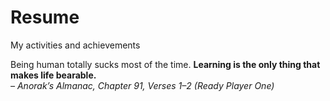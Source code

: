 # Resume
My activities and achievements

Being human totally sucks most of the time. <b>Learning is the only thing that makes life bearable.</b><br>
                                               <i>– Anorak’s Almanac, Chapter 91, Verses 1–2 (Ready Player One)</i>
